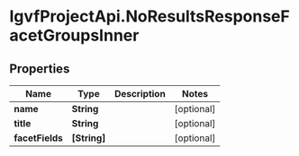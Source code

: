 # IgvfProjectApi.NoResultsResponseFacetGroupsInner

## Properties

Name | Type | Description | Notes
------------ | ------------- | ------------- | -------------
**name** | **String** |  | [optional] 
**title** | **String** |  | [optional] 
**facetFields** | **[String]** |  | [optional] 



